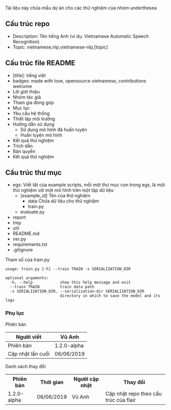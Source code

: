 Tài liệu này chứa mẫu dự án cho các thử nghiệm của nhóm underthesea

## Cấu trúc repo 

* Description: Tên tiếng Anh (ví dụ: Vietnamese Automatic Speech Recognition)
* Topic: vietnamese,nlp,vietnamese-nlp,[topic]

## Cấu trúc file README

* [title]: tiếng việt
* badges: made with love, opensource vietnamese, contributions welcome
* Lời giới thiệu	
* Nhóm tác giả	
* Tham gia đóng góp	
* Mục lục
* Yêu cầu hệ thống
* Thiết lập môi trường
* Hướng dẫn sử dụng
  * Sử dụng mô hình đã huấn luyện
  * Huấn luyện mô hình
* Kết quả thử nghiệm
* Trích dẫn
* Bản quyền
* Kết quả thử nghiệm	

## Cấu trúc thư mục

* egs: Viết tắt của example scripts, mỗi một thư mục con trong egs, là một thử nghiệm với một mô hình trên một tập dữ liệu
  * [example_id]	Tên của thử nghiệm
    * data	Chứa dữ liệu cho thử nghiệm
    * train.py
   * evaluate.py	
* report	
* tmp	
* util	
* README.md	
* ner.py	
* requirements.txt	
* .gitignore	

Tham số của train.py

```
usage: train.py [-h] --train TRAIN -s SERIALIZATION_DIR

optional arguments:
  -h, --help            show this help message and exit
  --train TRAIN         train data path
  -s SERIALIZATION_DIR, --serialization-dir SERIALIZATION_DIR
                        directory in which to save the model and its logs
```

### Phụ lục

Phiên bản 

| Người viết        | Vũ Anh     |
|-------------------|------------|
| Phiên bản         | 1.2.0-alpha|
| Cập nhật lần cuối | 06/06/2019 |

Danh sách thay đổi 

<table>
<tr>
<th>Phiên bản</th>
<th>Thời gian</th>
<th>Người cập nhật</th>
<th>Thay đổi</th>
</tr>
<tr>
<td>1.2.0-alpha</td>
<td>06/06/2019</td>
<td>Vũ Anh</td>
<td>Cập nhật repo theo cấu trúc của flair</td>
</tr>
</table>